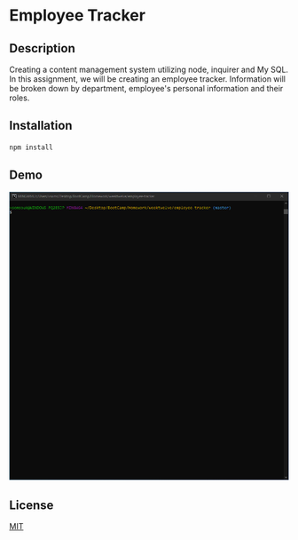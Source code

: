 # Employee Tracker


## Description
Creating a content management system utilizing node, inquirer and My SQL. In this assignment, we will be creating an employee tracker. Information will be broken down by department, employee's personal information and their roles.


## Installation
```bash
npm install
```

## Demo
![](/demo/employee-tracker.gif)

## License
[MIT](https://choosealicense.com/licenses/mit/)
